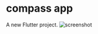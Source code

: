 # compass app

A new Flutter project.
![screenshot](https://user-images.githubusercontent.com/74424030/197264450-a871b2ca-8fbc-4467-bd5f-f758237d0209.png)
